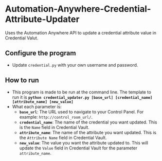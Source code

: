 # Automation-Anywhere-Credential-Attribute-Updater
Uses the Automation Anywhere API to update a credential attribute value in Credential Valut.

## Configure the program
- Update `credential.py` with your own username and password.

## How to run
- This program is made to be run at the command line. The template to run it is **`python credential_updater.py [base_url] [credential_name] [attribute_name] [new_value]`**
- What each parameter is:
  - **`base_url`**: The URL used to navigate to your Control Panel. For example: `http://control_room_url/`.
  - **`credential_name`**: The name of the credential you want updated. This is the `Name` field in Credential Vault.
  - **`attribute_name`**: The name of the attribute you want updated. This is the `Attribute Name` field in Credential Vault.
  - **`new_value`**: The value you want the attribute updated to. This will update the `Value` field in Credential Vault for the parameter `attribute_name`.
